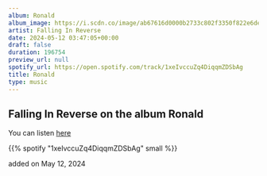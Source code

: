 ```yaml
---
album: Ronald
album_image: https://i.scdn.co/image/ab67616d0000b2733c802f3350f822e6de76add6
artist: Falling In Reverse
date: 2024-05-12 03:47:05+00:00
draft: false
duration: 196754
preview_url: null
spotify_url: https://open.spotify.com/track/1xeIvccuZq4DiqqmZDSbAg
title: Ronald
type: music
---
```



## Falling In Reverse on the album Ronald

You can listen [here](https://open.spotify.com/track/1xeIvccuZq4DiqqmZDSbAg)

{{% spotify "1xeIvccuZq4DiqqmZDSbAg" small %}}

added on May 12, 2024